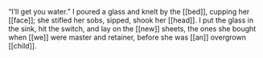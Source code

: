 “I’ll get you water.” I poured a glass and knelt by the [[bed]], cupping her [[face]]; she stifled her sobs, sipped, shook her [[head]]. I put the glass in the sink, hit the switch, and lay on the [[new]] sheets, the ones she bought when [[we]] were master and retainer, before she was [[an]] overgrown [[child]].
